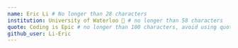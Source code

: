 ```yaml
---
name: Eric Li # No longer than 28 characters
institution: University of Waterloo 🚩 # no longer than 58 characters
quote: Coding is Epic # no longer than 100 characters, avoid using quotes(") to guarantee the format remains the same.
github_user: Li-Eric
---
```

